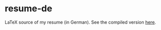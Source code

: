 # resume-de

LaTeX source of my resume (in German). See the compiled version
[here](https://thomasheller.me/pdf/Lebenslauf_Thomas_Heller.pdf).
